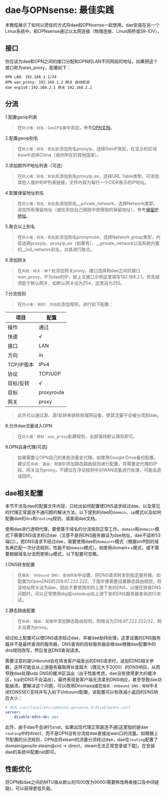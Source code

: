 # dae与OPNsense: 最佳实践

本教程展示了如何以旁挂的方式将dae和OPNsense一起使用。dae安装在另一个Linux系统中，和OPNsense通过以太网连接（物理连接、Linux网桥或SR-IOV）。

## 接口

你应该为dae和OPN之间的接口分配和OPN的LAN不同网段的地址。如果把这个接口称为wan_proxy，配置如下：

```
OPN LAN: 192.168.1.1/24
OPN wan_proxy: 192.168.2.2 网关 自动检测
dae enp1s0：192.168.2.1 网关 192.168.2.2
```

## 分流

1.配置geoip列表

   > 在`防火墙：别名：GeoIP设置`中添加，参考[OPN文档](https://docs.opnsense.org/manual/how-tos/maxmind_geo_ip.html)。

2.配置geoip别名

   > 在`防火墙：别名：别名`处添加别名proxyip，选择GeoIP类型，在显示的区域Asia中选择China（或你所在的其他国家）。

3.添加额外IP地址列表（可选）

   > 在`防火墙：别名：别名`处添加别名proxyip_ex，选择URL Table类型，可添加其他人维护的IP列表链接，文件内容为每行一个CIDR表示的IP地址。

4.配置保留地址别名

   > 在`防火墙：别名：别名`处添加别名\_\_private_network，选择Network类型，添加所有保留地址（或仅添加自己网络中使用到的保留地址），参考[保留IP地址](ttps://www.wikiwand.com/zh-hant/保留IP地址)。

5.聚合以上别名

   > 在`防火墙：别名：别名`处添加别名proxyroute，选择Network group类型，内容选择proxyip、proxyip_ex（如果有）、\_\_private_network以及系统内置的\_\_lo0_network别名，对其进行聚合。

6.添加网关

   > 在`系统：网关：单个`处添加网关proxy，接口选择和dae之间的接口wan_proxy，IP为dae的IP，按上文接口示例这里填写192.168.2.1，优先级须低于默认网关，如默认网关设为254，这里设为255。

7.分流规则

   > 在`防火墙: 规则: 浮动`处添加规则，进行如下配置：

   | 项目 | 配置 |
   | - | - |
   | 操作 | 通过 |
   | 快速 | √ |
   | 接口 | LAN |
   | 方向 | in |
   | TCP/IP版本 | IPv4 |
   | 协议 | TCP/UDP |
   | 目标/反转 | √ |
   | 目标 | proxyroute |
   | 网关 | proxy |

   > 此外可以通过源、源/反转来排除局域网设备，使其流量不会被分流到dae。

8.允许dae流量进入OPN

   > 在`防火墙：规则：wan_proxy`新建规则，全部保持默认保存即可。

9.OPN自身代理(可选)

   > 如果需要让OPN自己的某些流量走代理，如使用Google Drive备份配置，建议在`系统: 路由: 配置`中添加静态路由规则进行配置，将需要走代理的IP段，网关设为proxy。不建议在浮动规则中对WAN流量进行处理，可能会造成回环。

## dae相关配置

本节不涉及dae的配置文件内容，只给出如何配置使DNS请求经过dae，以及常见的代理正常直连不通问题的解决方法。以下提到的dae的`domain`、`ip`模式以及如何配置dae的`dns`和`routing`规则，请查阅dae文档。

使用dae进行透明代理，要使基于域名的分流规则正常工作，`domain`和`domain+`模式下需要DNS请求经过dae（注意不是将DNS服务器设为dae地址，dae不监听53端口）。若DNS请求不经过dae，需要使用dae的`domain++`模式（根据sniff到的域名再匹配一次分流规则，性能不如`domain`模式）。如使用domain++模式，或不需要根据域名分流而使用`ip`模式，以下配置可忽略。

1.DNS转发配置
   > 在`服务: Unbound DNS: 查询转发`中设置，将DNS请求转发到指定服务器，如配置为OpenDNS的208.67.222.222。下面步骤需要设置静态路由规则，将该地址网关设为dae，因此不要使用你的上游下发的DNS，以便在排查DNS问题时，可以正常使用dig或nslookup向上游下发的DNS服务器查询进行测试。

2.静态路由配置
   > 在`系统: 路由: 配置`中添加静态路由规则，网络设为208.67.222.222/32，网关设置为proxy。

经过如上配置可以使DNS请求经过dae，并被dae劫持处理，这里设置的DNS服务器并不是最终查询的服务器，DNS查询的目标服务器会被dae根据dae配置中的dns规则改写，然后发送DNS查询请求。

需要注意的是Unbound会在转发客户端发出的DNS请求时，追加EDNS相关参数，这样可能会从上游服务器取得长度超大（偶见大于2000）的DNS响应，从而导致dae处理udp DNS的缓冲区溢出（出于性能考虑，dae没有使用更大的缓冲区，tcp的DNS不会溢出），最终表现是客户端无法拿到DNS响应，甚至导致dae功能崩溃。要解决这个问题，可以改用Dnsmasq或在`服务：Unbound DNS：常规`中关闭EDNSSEC支持并写入如下Unbound配置，该配置可以有效减小返回的DNS响应大小：

``` yaml
# 存为 /usr/local/etc/unbound.opnsense.d/disableedns.conf
server:
    disable-edns-do: yes 
```

此外，由于dae不会进行snat，如果出现代理正常直连不通[这里指的是dae `routing`中的direct，而不是OPN没有分流给dae直接出wan口的流量。如根据上节配置的分流规则，OPN会将steam的流量分流经过dae，dae在`routing`配置了domain(geosite:steam@cn) -> direct，steam无法正常登录或下载]，在安装dae的系统中配置nat即可。

## 性能优化

将OPN和dae之间的MTU值从默认的1500改为9000(需要修改两者接口及中间链路)，可以获得更低负载。
